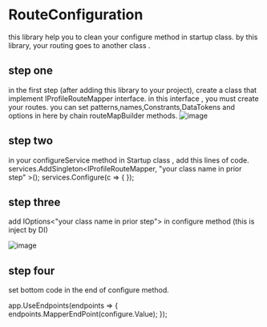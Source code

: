 # RouteConfiguration

this library help you to clean your configure method in startup class.
by this library, your routing goes to another class .


## step one
in the first step (after adding this library to your project), create a class that implement IProfileRouteMapper interface.
in this interface , you must create your routes.
you can set patterns,names,Constrants,DataTokens and options in here by chain routeMapBuilder methods. 
![image](https://user-images.githubusercontent.com/36743160/110174191-01877680-7e15-11eb-881d-0f643a0450a6.png)


## step two
in your configureService method in Startup class , add this lines of code.
services.AddSingleton<IProfileRouteMapper, "your class name in prior step" >();
services.Configure<Profile>(c => { });
  
## step three
add IOptions<"your class name in prior step"> in configure method (this is inject by DI)

![image](https://user-images.githubusercontent.com/36743160/110174558-883c5380-7e15-11eb-80af-943a8aa5bc83.png)

## step four
set bottom code in the end of configure method.

app.UseEndpoints(endpoints =>
{
     endpoints.MapperEndPoint(configure.Value);
});
